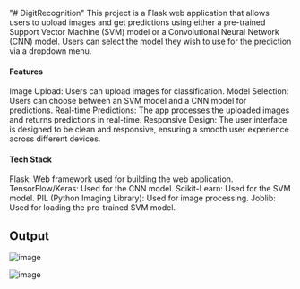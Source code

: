 "# DigitRecognition" 
This project is a Flask web application that allows users to upload images and get predictions using either a pre-trained Support Vector Machine (SVM) model or a Convolutional Neural Network (CNN) model. Users can select the model they wish to use for the prediction via a dropdown menu.

#### Features
Image Upload: Users can upload images for classification.
Model Selection: Users can choose between an SVM model and a CNN model for predictions.
Real-time Predictions: The app processes the uploaded images and returns predictions in real-time.
Responsive Design: The user interface is designed to be clean and responsive, ensuring a smooth user experience across different devices.
#### Tech Stack
Flask: Web framework used for building the web application.
TensorFlow/Keras: Used for the CNN model.
Scikit-Learn: Used for the SVM model.
PIL (Python Imaging Library): Used for image processing.
Joblib: Used for loading the pre-trained SVM model.

## Output
![image](https://github.com/yawarKhaplu/DigitRecognition/assets/91775584/5a293f60-64f9-4317-ad1f-3c86134cfb8d)

![image](https://github.com/yawarKhaplu/DigitRecognition/assets/91775584/e067133a-c90b-4a65-bc92-09135723d9da)


